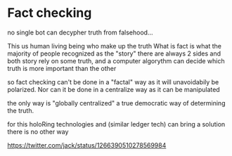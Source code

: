 # Fact checking

no single bot can decypher truth from falsehood...

This us human living being who make up the truth
What is fact is what the majority of people recognized as the "story"
there are always 2 sides and both story rely on some truth, and a computer
algorythm can decide which truth is more important than the other

so fact checking can't be done in a "factal" way as it will unavoidabily
be polarized. Nor can it be done in a centralize way as it can be manipulated

the only way is "globally centralized" a true democratic way of determining
the truth.

for this holoRing technologies and (similar ledger tech) can bring a solution
there is  no other way

https://twitter.com/jack/status/1266390510278569984
